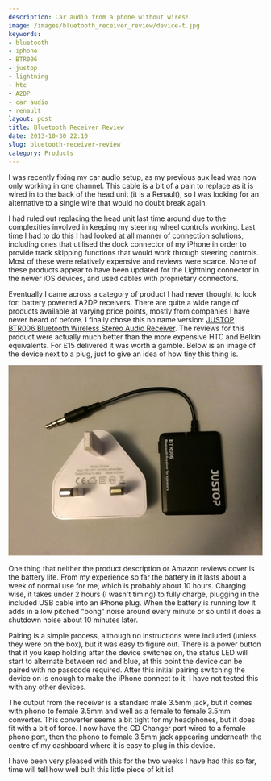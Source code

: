 ```yaml
---
description: Car audio from a phone without wires!
image: /images/bluetooth_receiver_review/device-t.jpg
keywords:
- bluetooth
- iphone
- BTR006
- justop
- lightning
- htc
- A2DP
- car audio
- renault
layout: post
title: Bluetooth Receiver Review
date: 2013-10-30 22:10
slug: bluetooth-receiver-review
category: Products
---
```

I was recently fixing my car audio setup, as my previous aux lead was now only working in one channel. This cable is a bit of a pain to replace as it is wired in to the back of the head unit (it is a Renault), so I was looking for an alternative to a single wire that would no doubt break again. 

<!--more-->

I had ruled out replacing the head unit last time around due to the complexities involved in keeping my steering wheel controls working. Last time I had to do this I had looked at all manner of connection solutions, including ones that utilised the dock connector of my iPhone in order to provide track skipping functions that would work through steering controls. Most of these were relatively expensive and reviews were scarce. None of these products appear to have been updated for the Lightning connector in the newer iOS devices, and used cables with proprietary connectors.

Eventually I came across a category of product I had never thought to look for: battery powered A2DP receivers. There are quite a wide range of products available at varying price points, mostly from companies I have never heard of before. I finally chose this no name version: [JUSTOP BTR006 Bluetooth Wireless Stereo Audio Receiver][BTR006]. The reviews for this product were actually much better than the more expensive HTC and Belkin equivalents. For £15 delivered it was worth a gamble. Below is an image of the device next to a plug, just to give an idea of how tiny this thing is. 

![Image](/images/bluetooth_receiver_review/device_vs_plug-p.jpg "Bluetooth receiver next to a plug for scale")

One thing that neither the product description or Amazon reviews cover is the battery life. From my experience so far the battery in it lasts about a week of normal use for me, which is probably about 10 hours. Charging wise, it takes under 2 hours (I wasn't timing) to fully charge, plugging in the included USB cable into an iPhone plug. When the battery is running low it adds in a low pitched "bong" noise around every minute or so until it does a shutdown noise about 10 minutes later. 

Pairing is a simple process, although no instructions were included (unless they were on the box), but it was easy to figure out. There is a power button that if you keep holding after the device switches on, the status LED will start to alternate between red and blue, at this point the device can be paired with no passcode required. After this initial pairing switching the device on is enough to make the iPhone connect to it. I have not tested this with any other devices.

The output from the receiver is a standard male 3.5mm jack, but it comes with phono to female 3.5mm and well as a female to female 3.5mm converter. This converter seems a bit tight for my headphones, but it does fit with a bit of force. I now have the CD Changer port wired to a female phono port, then the phono to female 3.5mm jack appearing underneath the centre of my dashboard where it is easy to plug in this device.

I have been very pleased with this for the two weeks I have had this so far, time will tell how well built this little piece of kit is!

[BTR006]: http://www.amazon.co.uk/gp/product/B005NDDEVQ/ref=as_li_tf_tl?ie=UTF8&camp=1634&creative=6738&creativeASIN=B005NDDEVQ&linkCode=as2&tag=devwithimag-21 "JUSTOP BTR006 Bluetooth Wireless Stereo Audio Receiver With 3.5MM Jack, Universal Adapter For Speakers, New Module with Bluetooth V2.1 A2DP profile: Amazon.co.uk: Electronics"
